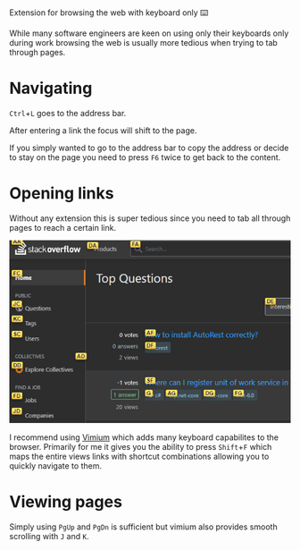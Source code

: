 Extension for browsing the web with keyboard only ⌨️


While many software engineers are keen on using only their keyboards only during work browsing the web is usually more tedious when trying to tab through pages.

# Navigating

`Ctrl`+`L` goes to the address bar.

After entering a link the focus will shift to the page.

If you simply wanted to go to the address bar to copy the address or decide to stay on the page you need to press `F6` twice to get back to the content.

# Opening links

Without any extension this is super tedious since you need to tab all through pages to reach a certain link.

![alt text](images/vimium-example.png "Logo Title Text 1")

I recommend using [Vimium](https://github.com/philc/vimium) which adds many keyboard capabilites to the browser. Primarily for me it gives you the ability to press `Shift`+`F` which maps the entire views links with shortcut combinations allowing you to quickly navigate to them.


# Viewing pages

Simply using `PgUp` and `PgDn` is sufficient but vimium also provides smooth scrolling with `J` and `K`.




